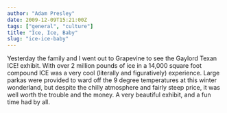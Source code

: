 ```yaml
---
author: "Adam Presley"
date: 2009-12-09T15:21:00Z
tags: ["general", "culture"]
title: "Ice, Ice, Baby"
slug: "ice-ice-baby"
---
```


Yesterday the family and I went out to Grapevine to see the Gaylord
Texan ICE! exhibit. With over 2 million pounds of ice in a 14,000 square
foot compound ICE was a very cool (literally and figuratively)
experience. Large parkas were provided to ward off the 9 degree
temperatures at this winter wonderland, but despite the chilly
atmosphere and fairly steep price, it was well worth the trouble and the
money. A very beautiful exhibit, and a fun time had by all.
